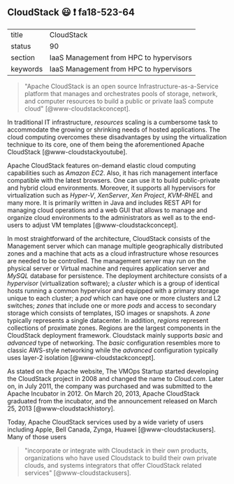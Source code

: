 ## CloudStack :smiley: :exclamation: fa18-523-64

|          |                                         |
| -------- | --------------------------------------- |
| title    | CloudStack                              | 
| status   | 90                                      |
| section  | IaaS Management from HPC to hypervisors |
| keywords | IaaS Management from HPC to hypervisors |

> "Apache CloudStack is an open source Infrastructure-as-a-Service 
> platform that manages and orchestrates pools of storage, network, and 
> computer resources to build a public or private IaaS compute cloud" 
> [@www-cloudstackconcept].

In traditional IT infrastructure, *resources* scaling is a cumbersome task 
to accommodate the growing or shrinking needs of hosted applications. 
The cloud computing overcomes these disadvantages by using the virtualization 
technique to its core, one of them being the aforementioned Apache CloudStack 
[@www-cloudstackyoutube]. 

Apache CloudStack features on-demand elastic cloud computing capabilities 
such as *Amazon EC2*. Also, it has rich management interface 
compatible with the latest browsers. One can use it to build public-private 
and hybrid cloud environments. Moreover, it supports all hypervisors for 
virtualization such as *Hyper-V*, *XenServer*, *Xen Project*, *KVM-RHEL*
and many more. It is primarily written in Java and includes REST API for 
managing cloud operations and a web GUI that allows to manage and organize 
cloud environments to the administrators as well as to the end-users to 
adjust VM templates [@www-cloudstackconcept].

In most straightforward of the architecture, CloudStack consists of the 
Management server which can manage multiple geographically distributed 
zones and a machine that acts as a cloud infrastructure whose resources are 
needed to be controlled. The management server may run on the physical server 
or Virtual machine and requires application server and *MySQL* database
for persistence. The deployment architecture consists of a *hypervisor*
(virtualization software); a *cluster* which is a group of identical hosts 
running a common hypervisor and equipped with a primary storage unique to each 
cluster; a *pod* which can have one or more clusters and L2 switches; *zones*
that include one or more *pods* and access to secondary storage which consists 
of templates, ISO images or snapshots. A *zone* typically represents a single 
datacenter. In addition, *regions* represent collections of proximate zones.
Regions are the largest components in the CloudStack deployment framework.
Cloudstack mainly supports *basic* and *advanced* type of networking.
The *basic* configuration resembles more to classic AWS-style networking 
while the *advanced* configuration typically uses layer-2 isolation
[@www-cloudstackconcept]. 

As stated on the Apache website, The VMOps Startup started developing the 
CloudStack project in 2008 and changed the name to *Cloud.com*. Later on, in
July 2011, the company was purchased and was submitted to the Apache Incubator 
in 2012. On March 20, 2013, Apache CloudStack graduated from the incubator, and 
the announcement released on March 25, 2013 [@www-cloudstackhistory].

Today, Apache CloudStack services used by a wide variety of users 
including Apple, Bell Canada, Zynga, Huawei [@www-cloudstackusers].
Many of those users 

> "incorporate or integrate with Cloudstack in their own products, organizations 
> who have used Cloudstack to build their own private clouds, 
> and systems integrators that offer CloudStack related services"
> [@www-cloudstackusers].
